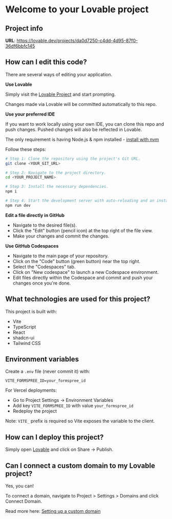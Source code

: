 # Welcome to your Lovable project

## Project info

**URL**: https://lovable.dev/projects/da0d7250-c4dd-4d95-87f0-36df6bbfc145

## How can I edit this code?

There are several ways of editing your application.

**Use Lovable**

Simply visit the [Lovable Project](https://lovable.dev/projects/da0d7250-c4dd-4d95-87f0-36df6bbfc145) and start prompting.

Changes made via Lovable will be committed automatically to this repo.

**Use your preferred IDE**

If you want to work locally using your own IDE, you can clone this repo and push changes. Pushed changes will also be reflected in Lovable.

The only requirement is having Node.js & npm installed - [install with nvm](https://github.com/nvm-sh/nvm#installing-and-updating)

Follow these steps:

```sh
# Step 1: Clone the repository using the project's Git URL.
git clone <YOUR_GIT_URL>

# Step 2: Navigate to the project directory.
cd <YOUR_PROJECT_NAME>

# Step 3: Install the necessary dependencies.
npm i

# Step 4: Start the development server with auto-reloading and an instant preview.
npm run dev
```

**Edit a file directly in GitHub**

- Navigate to the desired file(s).
- Click the "Edit" button (pencil icon) at the top right of the file view.
- Make your changes and commit the changes.

**Use GitHub Codespaces**

- Navigate to the main page of your repository.
- Click on the "Code" button (green button) near the top right.
- Select the "Codespaces" tab.
- Click on "New codespace" to launch a new Codespace environment.
- Edit files directly within the Codespace and commit and push your changes once you're done.

## What technologies are used for this project?

This project is built with:

- Vite
- TypeScript
- React
- shadcn-ui
- Tailwind CSS

## Environment variables

Create a `.env` file (never commit it) with:

```
VITE_FORMSPREE_ID=your_formspree_id
```

For Vercel deployments:
- Go to Project Settings → Environment Variables
- Add key `VITE_FORMSPREE_ID` with value `your_formspree_id`
- Redeploy the project

Note: `VITE_` prefix is required so Vite exposes the variable to the client.

## How can I deploy this project?

Simply open [Lovable](https://lovable.dev/projects/da0d7250-c4dd-4d95-87f0-36df6bbfc145) and click on Share -> Publish.

## Can I connect a custom domain to my Lovable project?

Yes, you can!

To connect a domain, navigate to Project > Settings > Domains and click Connect Domain.

Read more here: [Setting up a custom domain](https://docs.lovable.dev/features/custom-domain#custom-domain)
